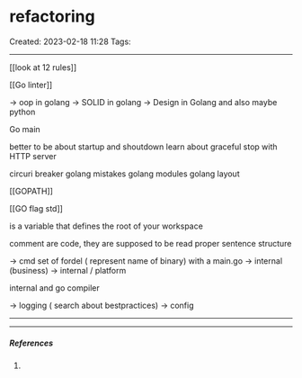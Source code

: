 # refactoring
Created: 2023-02-18 11:28
Tags: 
____

[[look at 12 rules]]

[[Go linter]] 

-> oop in golang
-> SOLID in golang
-> Design in Golang and also maybe python


Go main 

better to be about startup and shoutdown
learn about graceful stop with HTTP server

circuri breaker
golang mistakes
golang modules
golang layout

[[GOPATH]]


[[GO flag std]]

is a variable that defines the root of your workspace


comment are code, they are supposed to be read
proper sentence structure



-> cmd 
	set of fordel ( represent name of binary)
	with a main.go
-> internal (business)
-> internal / platform

internal and go compiler

-> logging ( search about bestpractices)
-> config



___









_____
##### References
1.

